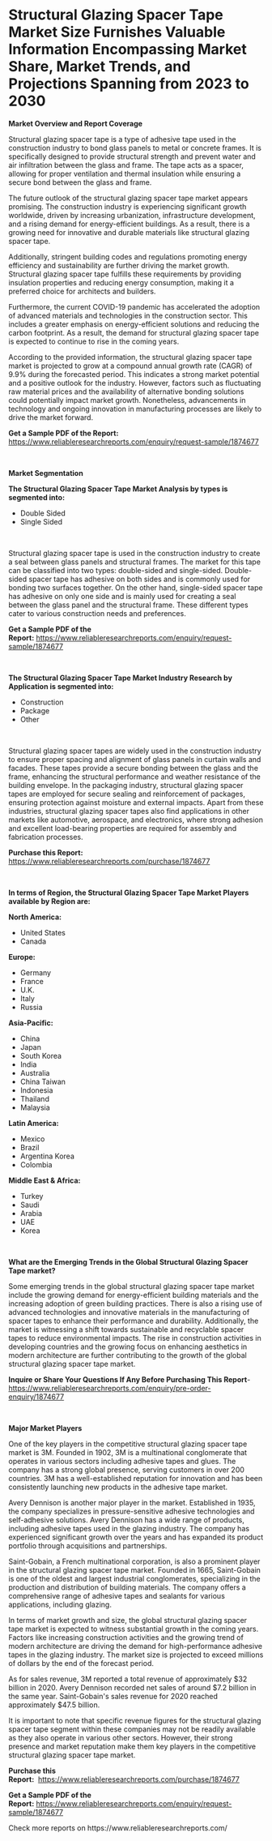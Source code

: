 <p><h1>Structural Glazing Spacer Tape Market Size Furnishes Valuable Information Encompassing Market Share, Market Trends, and Projections Spanning from 2023 to 2030</h1></p><p><strong>Market Overview and Report Coverage</strong></p>
<p><p>Structural glazing spacer tape is a type of adhesive tape used in the construction industry to bond glass panels to metal or concrete frames. It is specifically designed to provide structural strength and prevent water and air infiltration between the glass and frame. The tape acts as a spacer, allowing for proper ventilation and thermal insulation while ensuring a secure bond between the glass and frame.</p><p>The future outlook of the structural glazing spacer tape market appears promising. The construction industry is experiencing significant growth worldwide, driven by increasing urbanization, infrastructure development, and a rising demand for energy-efficient buildings. As a result, there is a growing need for innovative and durable materials like structural glazing spacer tape.</p><p>Additionally, stringent building codes and regulations promoting energy efficiency and sustainability are further driving the market growth. Structural glazing spacer tape fulfills these requirements by providing insulation properties and reducing energy consumption, making it a preferred choice for architects and builders.</p><p>Furthermore, the current COVID-19 pandemic has accelerated the adoption of advanced materials and technologies in the construction sector. This includes a greater emphasis on energy-efficient solutions and reducing the carbon footprint. As a result, the demand for structural glazing spacer tape is expected to continue to rise in the coming years.</p><p>According to the provided information, the structural glazing spacer tape market is projected to grow at a compound annual growth rate (CAGR) of 9.9% during the forecasted period. This indicates a strong market potential and a positive outlook for the industry. However, factors such as fluctuating raw material prices and the availability of alternative bonding solutions could potentially impact market growth. Nonetheless, advancements in technology and ongoing innovation in manufacturing processes are likely to drive the market forward.</p></p>
<p><strong>Get a Sample PDF of the Report:</strong> <a href="https://www.reliableresearchreports.com/enquiry/request-sample/1874677">https://www.reliableresearchreports.com/enquiry/request-sample/1874677</a></p>
<p>&nbsp;</p>
<p><strong>Market Segmentation</strong></p>
<p><strong>The Structural Glazing Spacer Tape Market Analysis by types is segmented into:</strong></p>
<p><ul><li>Double Sided</li><li>Single Sided</li></ul></p>
<p>&nbsp;</p>
<p><p>Structural glazing spacer tape is used in the construction industry to create a seal between glass panels and structural frames. The market for this tape can be classified into two types: double-sided and single-sided. Double-sided spacer tape has adhesive on both sides and is commonly used for bonding two surfaces together. On the other hand, single-sided spacer tape has adhesive on only one side and is mainly used for creating a seal between the glass panel and the structural frame. These different types cater to various construction needs and preferences.</p></p>
<p><strong>Get a Sample PDF of the Report:</strong>&nbsp;<a href="https://www.reliableresearchreports.com/enquiry/request-sample/1874677">https://www.reliableresearchreports.com/enquiry/request-sample/1874677</a></p>
<p>&nbsp;</p>
<p><strong>The Structural Glazing Spacer Tape Market Industry Research by Application is segmented into:</strong></p>
<p><ul><li>Construction</li><li>Package</li><li>Other</li></ul></p>
<p>&nbsp;</p>
<p><p>Structural glazing spacer tapes are widely used in the construction industry to ensure proper spacing and alignment of glass panels in curtain walls and facades. These tapes provide a secure bonding between the glass and the frame, enhancing the structural performance and weather resistance of the building envelope. In the packaging industry, structural glazing spacer tapes are employed for secure sealing and reinforcement of packages, ensuring protection against moisture and external impacts. Apart from these industries, structural glazing spacer tapes also find applications in other markets like automotive, aerospace, and electronics, where strong adhesion and excellent load-bearing properties are required for assembly and fabrication processes.</p></p>
<p><strong>Purchase this Report:</strong>&nbsp; <a href="https://www.reliableresearchreports.com/purchase/1874677">https://www.reliableresearchreports.com/purchase/1874677</a></p>
<p>&nbsp;</p>
<p><strong>In terms of Region, the Structural Glazing Spacer Tape Market Players available by Region are:</strong></p>
<p>
    <p> <strong> North America: </strong>
        <ul>
            <li>United States</li>
            <li>Canada</li>
        </ul>
        </p> 
    <p> <strong> Europe: </strong>
        <ul>
            <li>Germany</li>
            <li>France</li>
            <li>U.K.</li>
            <li>Italy</li>
            <li>Russia</li>
        </ul>
        </p> 
    <p> <strong> Asia-Pacific: </strong>
        <ul>
            <li>China</li>
            <li>Japan</li>
            <li>South Korea</li>
            <li>India</li>
            <li>Australia</li>
            <li>China Taiwan</li>
            <li>Indonesia</li>
            <li>Thailand</li>
            <li>Malaysia</li>
        </ul>
        </p> 
    <p> <strong> Latin America: </strong>
        <ul>
            <li>Mexico</li>
            <li>Brazil</li>
            <li>Argentina Korea</li>
            <li>Colombia</li>
        </ul>
        </p> 
    <p> <strong> Middle East & Africa: </strong>
        <ul>
            <li>Turkey</li>
            <li>Saudi</li>
            <li>Arabia</li>
            <li>UAE</li>
            <li>Korea</li>
        </ul>
    </p>
    </p>
<p>&nbsp;</p>
<p><strong>What are the Emerging Trends in the Global Structural Glazing Spacer Tape market?</strong></p>
<p><p>Some emerging trends in the global structural glazing spacer tape market include the growing demand for energy-efficient building materials and the increasing adoption of green building practices. There is also a rising use of advanced technologies and innovative materials in the manufacturing of spacer tapes to enhance their performance and durability. Additionally, the market is witnessing a shift towards sustainable and recyclable spacer tapes to reduce environmental impacts. The rise in construction activities in developing countries and the growing focus on enhancing aesthetics in modern architecture are further contributing to the growth of the global structural glazing spacer tape market.</p></p>
<p><strong>Inquire or Share Your Questions If Any Before Purchasing This Report</strong>- <a href="https://www.reliableresearchreports.com/enquiry/pre-order-enquiry/1874677">https://www.reliableresearchreports.com/enquiry/pre-order-enquiry/1874677</a></p>
<p>&nbsp;</p>
<p><strong>Major Market Players</strong></p>
<p><p>One of the key players in the competitive structural glazing spacer tape market is 3M. Founded in 1902, 3M is a multinational conglomerate that operates in various sectors including adhesive tapes and glues. The company has a strong global presence, serving customers in over 200 countries. 3M has a well-established reputation for innovation and has been consistently launching new products in the adhesive tape market.</p><p>Avery Dennison is another major player in the market. Established in 1935, the company specializes in pressure-sensitive adhesive technologies and self-adhesive solutions. Avery Dennison has a wide range of products, including adhesive tapes used in the glazing industry. The company has experienced significant growth over the years and has expanded its product portfolio through acquisitions and partnerships.</p><p>Saint-Gobain, a French multinational corporation, is also a prominent player in the structural glazing spacer tape market. Founded in 1665, Saint-Gobain is one of the oldest and largest industrial conglomerates, specializing in the production and distribution of building materials. The company offers a comprehensive range of adhesive tapes and sealants for various applications, including glazing.</p><p>In terms of market growth and size, the global structural glazing spacer tape market is expected to witness substantial growth in the coming years. Factors like increasing construction activities and the growing trend of modern architecture are driving the demand for high-performance adhesive tapes in the glazing industry. The market size is projected to exceed millions of dollars by the end of the forecast period.</p><p>As for sales revenue, 3M reported a total revenue of approximately $32 billion in 2020. Avery Dennison recorded net sales of around $7.2 billion in the same year. Saint-Gobain's sales revenue for 2020 reached approximately $47.5 billion.</p><p>It is important to note that specific revenue figures for the structural glazing spacer tape segment within these companies may not be readily available as they also operate in various other sectors. However, their strong presence and market reputation make them key players in the competitive structural glazing spacer tape market.</p></p>
<p><strong>Purchase this Report:</strong>&nbsp;&nbsp;<a href="https://www.reliableresearchreports.com/purchase/1874677">https://www.reliableresearchreports.com/purchase/1874677</a></p>
<p></p>
<p><strong>Get a Sample PDF of the Report:</strong>&nbsp;<a href="https://www.reliableresearchreports.com/enquiry/request-sample/1874677">https://www.reliableresearchreports.com/enquiry/request-sample/1874677</a></p>
<p>Check more reports on https://www.reliableresearchreports.com/</p>